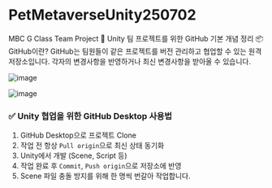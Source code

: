 # PetMetaverseUnity250702
MBC G  Class  Team Project
🔧 Unity 팀 프로젝트를 위한 GitHub 기본 개념 정리
📦 GitHub이란?
GitHub는 팀원들이 같은 프로젝트를 버전 관리하고 협업할 수 있는 원격 저장소입니다.
각자의 변경사항을 반영하거나 최신 변경사항을 받아올 수 있습니다.

![image](https://github.com/user-attachments/assets/cc07ac7b-1e85-45ce-91e0-3e2c75cb00d6)

![image](https://github.com/user-attachments/assets/b10d9c60-4232-491c-8f77-7b189de1a218)

### ✅ Unity 협업을 위한 GitHub Desktop 사용법

1. GitHub Desktop으로 프로젝트 Clone
2. 작업 전 항상 `Pull origin`으로 최신 상태 동기화
3. Unity에서 개발 (Scene, Script 등)
4. 작업 완료 후 `Commit`, `Push origin`으로 저장소에 반영
5. Scene 파일 충돌 방지를 위해 한 명씩 번갈아 작업합니다.
